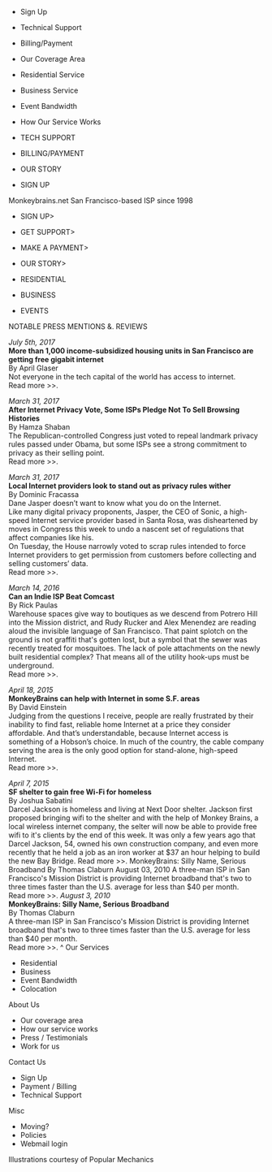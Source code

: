 *   Sign Up
*   Technical Support
*   Billing/Payment
*   Our Coverage Area
*   Residential Service
*   Business Service
*   Event Bandwidth
*   How Our Service Works

*   TECH SUPPORT
*   BILLING/PAYMENT
*   OUR STORY
*   SIGN UP

Monkeybrains.net San Francisco-based ISP since 1998

*   SIGN UP>
*   GET SUPPORT>
*   MAKE A PAYMENT>
*   OUR STORY>

*   RESIDENTIAL
*   BUSINESS
*   EVENTS

NOTABLE PRESS MENTIONS &. REVIEWS

_July 5th, 2017_  
**More than 1,000 income-subsidized housing units in San Francisco are getting free gigabit internet**  
By April Glaser  
Not everyone in the tech capital of the world has access to internet.  
Read more >>.

_March 31, 2017_  
**After Internet Privacy Vote, Some ISPs Pledge Not To Sell Browsing Histories**  
By Hamza Shaban  
The Republican-controlled Congress just voted to repeal landmark privacy rules passed under Obama, but some ISPs see a strong commitment to privacy as their selling point.  
Read more >>.

_March 31, 2017_  
**Local Internet providers look to stand out as privacy rules wither**  
By Dominic Fracassa  
Dane Jasper doesn’t want to know what you do on the Internet.  
Like many digital privacy proponents, Jasper, the CEO of Sonic, a high-speed Internet service provider based in Santa Rosa, was disheartened by moves in Congress this week to undo a nascent set of regulations that affect companies like his.  
On Tuesday, the House narrowly voted to scrap rules intended to force Internet providers to get permission from customers before collecting and selling customers’ data.  
Read more >>.

_March 14, 2016_  
**Can an Indie ISP Beat Comcast**  
By Rick Paulas  
Warehouse spaces give way to boutiques as we descend from Potrero Hill into the Mission district, and Rudy Rucker and Alex Menendez are reading aloud the invisible language of San Francisco. That paint splotch on the ground is not graffiti that's gotten lost, but a symbol that the sewer was recently treated for mosquitoes. The lack of pole attachments on the newly built residential complex? That means all of the utility hook-ups must be underground.  
Read more >>.

_April 18, 2015_  
**MonkeyBrains can help with Internet in some S.F. areas**  
By David Einstein  
Judging from the questions I receive, people are really frustrated by their inability to find fast, reliable home Internet at a price they consider affordable. And that’s understandable, because Internet access is something of a Hobson’s choice. In much of the country, the cable company serving the area is the only good option for stand-alone, high-speed Internet.  
Read more >>.

_April 7, 2015_  
**SF shelter to gain free Wi-Fi for homeless**  
By Joshua Sabatini  
Darcel Jackson is homeless and living at Next Door shelter. Jackson first proposed bringing wifi to the shelter and with the help of Monkey Brains, a local wireless internet company, the selter will now be able to provide free wifi to it's clients by the end of this week. It was only a few years ago that Darcel Jackson, 54, owned his own construction company, and even more recently that he held a job as an iron worker at $37 an hour helping to build the new Bay Bridge. Read more >>. MonkeyBrains: Silly Name, Serious Broadband By Thomas Claburn August 03, 2010 A three-man ISP in San Francisco's Mission District is providing Internet broadband that's two to three times faster than the U.S. average for less than $40 per month.  
Read more >>. _August 3, 2010_  
**MonkeyBrains: Silly Name, Serious Broadband**  
By Thomas Claburn  
A three-man ISP in San Francisco's Mission District is providing Internet broadband that's two to three times faster than the U.S. average for less than $40 per month.  
Read more >>. ^ Our Services

*   Residential
*   Business
*   Event Bandwidth
*   Colocation

About Us

*   Our coverage area
*   How our service works
*   Press / Testimonials
*   Work for us

Contact Us

*   Sign Up
*   Payment / Billing
*   Technical Support

Misc

*   Moving?
*   Policies
*   Webmail login

Illustrations courtesy of Popular Mechanics